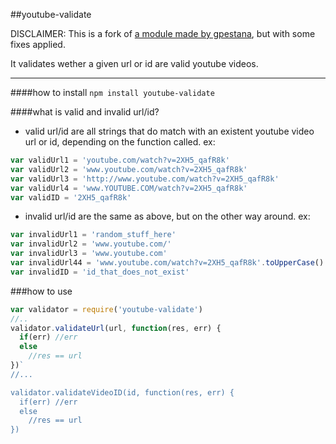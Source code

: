 ##youtube-validate

DISCLAIMER: This is a fork of [a module made by gpestana](https://github.com/gpestana/youtube-validator/), but with some fixes applied.

It validates wether a given url or id are valid youtube videos.

---

####how to install
`npm install youtube-validate`

####what is valid and invalid url/id?
* valid url/id are all strings that do match with an existent youtube video url or id, depending on the function called. ex:

```javascript
var validUrl1 = 'youtube.com/watch?v=2XH5_qafR8k'
var validUrl2 = 'www.youtube.com/watch?v=2XH5_qafR8k'
var validUrl3 = 'http://www.youtube.com/watch?v=2XH5_qafR8k'
var validUrl4 = 'www.YOUTUBE.COM/watch?v=2XH5_qafR8k'
var validID = '2XH5_qafR8k'
```

* invalid url/id are the same as above, but on the other way around.  ex:  

```javascript
var invalidUrl1 = 'random_stuff_here'
var invalidUrl2 = 'www.youtube.com/'
var invalidUrl3 = 'www.youtube.com'
var invalidUrl44 = 'www.youtube.com/watch?v=2XH5_qafR8k'.toUpperCase() //video ids are case sensitive
var invalidID = 'id_that_does_not_exist'  
```

###how to use

```javascript
var validator = require('youtube-validate')
//..
validator.validateUrl(url, function(res, err) {
  if(err) //err
  else
    //res == url
})`
//...

validator.validateVideoID(id, function(res, err) {
  if(err) //err
  else
    //res == url
})
```
